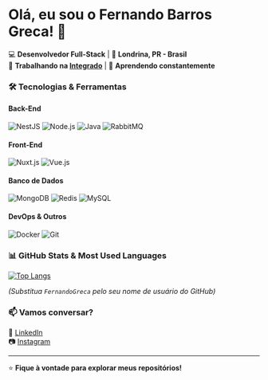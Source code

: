 # Olá, eu sou o Fernando Barros Greca! 👋

💻 **Desenvolvedor Full-Stack** | 🏡 **Londrina, PR - Brasil**  
🚀 **Trabalhando na [Integrado](https://www.integrado.com.br/)** | 🌱 **Aprendendo constantemente**  

### 🛠️ **Tecnologias & Ferramentas**  

#### **Back-End**  
![NestJS](https://img.shields.io/badge/NestJS-E0234E?style=for-the-badge&logo=nestjs&logoColor=white)
![Node.js](https://img.shields.io/badge/Node.js-339933?style=for-the-badge&logo=node.js&logoColor=white)
![Java](https://img.shields.io/badge/Java-ED8B00?style=for-the-badge&logo=openjdk&logoColor=white)
![RabbitMQ](https://img.shields.io/badge/RabbitMQ-FF6600?style=for-the-badge&logo=rabbitmq&logoColor=white)

#### **Front-End**  
![Nuxt.js](https://img.shields.io/badge/Nuxt.js-00DC82?style=for-the-badge&logo=nuxt.js&logoColor=white)
![Vue.js](https://img.shields.io/badge/Vue.js-4FC08D?style=for-the-badge&logo=vue.js&logoColor=white)

#### **Banco de Dados**  
![MongoDB](https://img.shields.io/badge/MongoDB-47A248?style=for-the-badge&logo=mongodb&logoColor=white)
![Redis](https://img.shields.io/badge/Redis-DC382D?style=for-the-badge&logo=redis&logoColor=white)
![MySQL](https://img.shields.io/badge/MySQL-4479A1?style=for-the-badge&logo=mysql&logoColor=white)

#### **DevOps & Outros**  
![Docker](https://img.shields.io/badge/Docker-2496ED?style=for-the-badge&logo=docker&logoColor=white)
![Git](https://img.shields.io/badge/Git-F05032?style=for-the-badge&logo=git&logoColor=white)

### 📊 **GitHub Stats & Most Used Languages**  

[![Top Langs](https://github-readme-stats.vercel.app/api/top-langs/?username=FernandoGreca&layout=compact&theme=dark)](https://github.com/FernandoGreca)  

*(Substitua `FernandoGreca` pelo seu nome de usuário do GitHub)*  

### 📫 **Vamos conversar?**  

💼 [LinkedIn](https://www.linkedin.com/in/fernando-greca/)  
📷 [Instagram](https://www.instagram.com/fernandobgreca/)  

---

⭐ **Fique à vontade para explorar meus repositórios!**  
